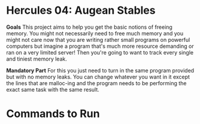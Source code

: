 # Hercules 04: Augean Stables

**Goals**
This project aims to help you get the basic notions of freeing memory.
You might not necessarily need to free much memory and you might not care now that you are writing rather small programs on powerful computers but imagine a program that's much more resource demanding or ran on a very limited server!
Then you're going to want to track every single and tiniest memory leak.

**Mandatory Part**
For this you just need to turn in the same program provided but with no memory leaks. You can change whatever you want in it except the lines that are malloc-ing and the program needs to be performing the exact same task with the same result.

# Commands to Run
